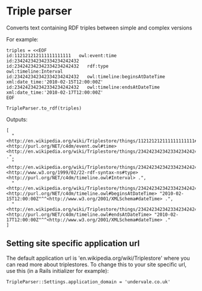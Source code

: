 Triple parser
=============

Converts text containing RDF triples between simple and complex versions

For example:

    triples = <<EOF
    id:112121212111111111111   owl:event:time                   id:234242342342334234242432
    id:234242342342334234242432   rdf:type                         owl:timeline:Interval
    id:234242342342334234242432   owl:timeline:beginsAtDateTime    xml:date_time:'2010-02-15T12:00:00Z'
    id:234242342342334234242432   owl:timeline:endsAtDateTime      xml:date_time:'2010-02-17T12:00:00Z'
    EOF

    TripleParser.to_rdf(triples)

Outputs:

    [
      "<http://en.wikipedia.org/wiki/Triplestore/things/112121212111111111111#id> <http://purl.org/NET/c4dm/event.owl#time> <http://en.wikipedia.org/wiki/Triplestore/things/234242342342334234242432#id> .",
      "<http://en.wikipedia.org/wiki/Triplestore/things/234242342342334234242432#id> <http://www.w3.org/1999/02/22-rdf-syntax-ns#type> <http://purl.org/NET/c4dm/timeline.owl#Interval> .",
      "<http://en.wikipedia.org/wiki/Triplestore/things/234242342342334234242432#id> <http://purl.org/NET/c4dm/timeline.owl#beginsAtDateTime> "2010-02-15T12:00:00Z"^^<http://www.w3.org/2001/XMLSchema#dateTime> .",
      "<http://en.wikipedia.org/wiki/Triplestore/things/234242342342334234242432#id> <http://purl.org/NET/c4dm/timeline.owl#endsAtDateTime> "2010-02-17T12:00:00Z"^^<http://www.w3.org/2001/XMLSchema#dateTime> ."
    ]

Setting site specific application url
-------------------------------------
The default application url is 'en.wikipedia.org/wiki/Triplestore' where you can read more about triplestores.
To change this to your site specific url, use this (in a Rails initializer for example):

    TripleParser::Settings.application_domain = 'undervale.co.uk' 